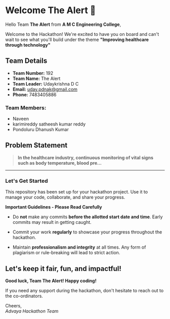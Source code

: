 # Welcome The Alert 👋

Hello Team **The Alert** from **A M C Engineering College**,

Welcome to the Hackathon! We're excited to have you on board and can't wait to see what you'll build under the theme **"Improving healthcare through technology"** 

## Team Details

- **Team Number:** 192  
- **Team Name:** The Alert
- **Team Leader:** Udaykrishna D C  
- **Email:** uday.pdnak@gmail.com  
- **Phone:** 7483405886  

### Team Members:
- Naveen 
- karimireddy satheesh kumar reddy 
- Pondoluru Dhanush Kumar 

## Problem Statement

> **In the healthcare industry, continuous monitoring of vital signs such as body temperature, blood pre...**

---

### Let's Get Started 

This repository has been set up for your hackathon project. Use it to manage your code, collaborate, and share your progress.

**Important Guidelines - Please Read Carefully**

- Do **not** make any commits **before the allotted start date and time**. Early commits may result in getting caught.
- Commit your work **regularly** to showcase your progress throughout the hackathon.

- Maintain **professionalism and integrity** at all times. Any form of plagiarism or rule-breaking will lead to strict action.

Let's keep it fair, fun, and impactful! 
---

**Good luck, Team The Alert! Happy coding!**

If you need any support during the hackathon, don't hesitate to reach out to the co-ordinators.

Cheers,  
_Advaya Hackathon Team_